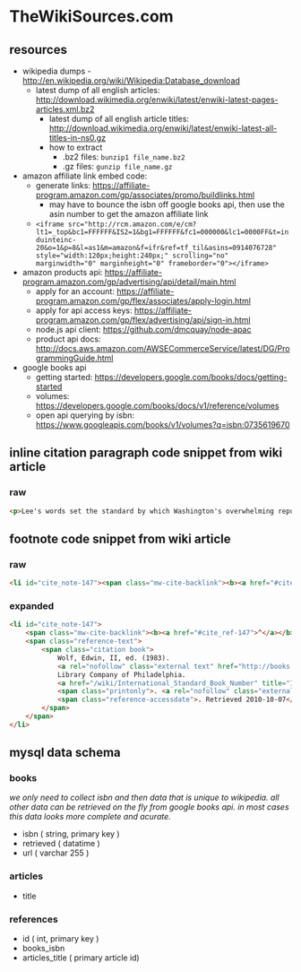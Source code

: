TheWikiSources.com
==================


resources
---------
- wikipedia dumps - http://en.wikipedia.org/wiki/Wikipedia:Database_download
  - latest dump of all english articles: http://download.wikimedia.org/enwiki/latest/enwiki-latest-pages-articles.xml.bz2
	- latest dump of all english article titles: http://download.wikimedia.org/enwiki/latest/enwiki-latest-all-titles-in-ns0.gz
	- how to extract
		- .bz2 files: `bunzip1 file_name.bz2`
		- .gz files: `gunzip file_name.gz`
- amazon affiliate link embed code:
	- generate links: https://affiliate-program.amazon.com/gp/associates/promo/buildlinks.html
		- may have to bounce the isbn off google books api, then use the asin number to get the amazon affiliate link
	- `<iframe src="http://rcm.amazon.com/e/cm?lt1=_top&bc1=FFFFFF&IS2=1&bg1=FFFFFF&fc1=000000&lc1=0000FF&t=induinteinc-20&o=1&p=8&l=as1&m=amazon&f=ifr&ref=tf_til&asins=0914076728" style="width:120px;height:240px;" scrolling="no" marginwidth="0" marginheight="0" frameborder="0"></iframe>`
- amazon products api: https://affiliate-program.amazon.com/gp/advertising/api/detail/main.html
	- apply for an account: https://affiliate-program.amazon.com/gp/flex/associates/apply-login.html
	- apply for api access keys: https://affiliate-program.amazon.com/gp/flex/advertising/api/sign-in.html
	- node.js api client: https://github.com/dmcquay/node-apac
	- product api docs: http://docs.aws.amazon.com/AWSECommerceService/latest/DG/ProgrammingGuide.html
- google books api
	- getting started: https://developers.google.com/books/docs/getting-started
	- volumes: https://developers.google.com/books/docs/v1/reference/volumes
	- open api querying by isbn: https://www.googleapis.com/books/v1/volumes?q=isbn:0735619670



inline citation paragraph code snippet from wiki article
--------------------------------------------------------

### raw  
```html
<p>Lee's words set the standard by which Washington's overwhelming reputation was impressed upon the American memory. Washington set many precedents for the national government, and the presidency in particular, and was called the "<a href="/wiki/Father_of_the_Nation" title="Father of the Nation">Father of His Country</a>" as early as 1778.<sup id="cite_ref-144" class="reference"><a href="#cite_note-144"><span>[</span>Note 9<span>]</span></a></sup><sup id="cite_ref-145" class="reference"><a href="#cite_note-145"><span>[</span>136<span>]</span></a></sup><sup id="cite_ref-146" class="reference"><a href="#cite_note-146"><span>[</span>137<span>]</span></a></sup><sup id="cite_ref-147" class="reference"><a href="#cite_note-147"><span>[</span>138<span>]</span></a></sup> <a href="/wiki/Washington%27s_Birthday" title="Washington's Birthday">Washington's Birthday</a> (celebrated on Presidents' Day), is a federal holiday in the United States.<sup id="cite_ref-148" class="reference"><a href="#cite_note-148"><span>[</span>139<span>]</span></a></sup></p>
```


footnote code snippet from wiki article
---------------------------------------

### raw  
```html
<li id="cite_note-147"><span class="mw-cite-backlink"><b><a href="#cite_ref-147">^</a></b></span> <span class="reference-text"><span class="citation book">Wolf, Edwin, II, ed. (1983). <a rel="nofollow" class="external text" href="http://books.google.com/books?id=VmzfBuX1Z2QC&amp;lpg=PA93&amp;pg=PA93#v=onepage&amp;q&amp;f=false"><i>Germantown and the Germans</i></a>. Library Company of Philadelphia. <a href="/wiki/International_Standard_Book_Number" title="International Standard Book Number">ISBN</a>&#160;<a href="/wiki/Special:BookSources/978-0-914076-72-8" title="Special:BookSources/978-0-914076-72-8">978-0-914076-72-8</a><span class="printonly">. <a rel="nofollow" class="external free" href="http://books.google.com/books?id=VmzfBuX1Z2QC&amp;lpg=PA93&amp;pg=PA93#v=onepage&amp;q&amp;f=false">http://books.google.com/books?id=VmzfBuX1Z2QC&amp;lpg=PA93&amp;pg=PA93#v=onepage&amp;q&amp;f=false</a></span><span class="reference-accessdate">. Retrieved 2010-10-07</span>.</span></span></li>
```

### expanded  
```html
<li id="cite_note-147">
	<span class="mw-cite-backlink"><b><a href="#cite_ref-147">^</a></b></span>
	<span class="reference-text">
		<span class="citation book">
			Wolf, Edwin, II, ed. (1983).
			<a rel="nofollow" class="external text" href="http://books.google.com/books?id=VmzfBuX1Z2QC&amp;lpg=PA93&amp;pg=PA93#v=onepage&amp;q&amp;f=false"><i>Germantown and the Germans</i></a>.
			Library Company of Philadelphia.
			<a href="/wiki/International_Standard_Book_Number" title="International Standard Book Number">ISBN</a>&#160;<a href="/wiki/Special:BookSources/978-0-914076-72-8" title="Special:BookSources/978-0-914076-72-8">978-0-914076-72-8</a>
			<span class="printonly">. <a rel="nofollow" class="external free" href="http://books.google.com/books?id=VmzfBuX1Z2QC&amp;lpg=PA93&amp;pg=PA93#v=onepage&amp;q&amp;f=false">http://books.google.com/books?id=VmzfBuX1Z2QC&amp;lpg=PA93&amp;pg=PA93#v=onepage&amp;q&amp;f=false</a></span>
			<span class="reference-accessdate">. Retrieved 2010-10-07</span>.
		</span>
	</span>
</li>
```




mysql data schema
-----------------

### books  
*we only need to collect isbn and then data that is unique to wikipedia.  all other data can be retrieved on the fly from google books api.  in most cases this data looks more complete and acurate.*
- isbn ( string, primary key )
- retrieved ( datatime )
- url ( varchar 255 )

### articles
- title

### references
- id ( int, primary key )
- books_isbn
- articles_title ( primary article id)
